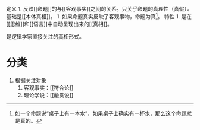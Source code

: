 定义
	1. 反映[[命题]]的与[[客观事实]]之间的关系。只关乎命题的真理性（真假）。基础是[[本体真相]]。
		1. 如果命题真实反映了客观事物，命题为真[^1]。
特性
	1. 是在[[思维]]和[[语言]]中自动呈现出来的[[真相]]。

是逻辑学家直接关注的真相形式。
# 分类
1. 根据关注对象
	1. 客观事实：[[符合论]] 
	2. 理论学说：[[融贯说]] 

[^1]: 如一个命题说“桌子上有一本水”，如果桌子上确实有一杯水，那么这个命题就是真的。